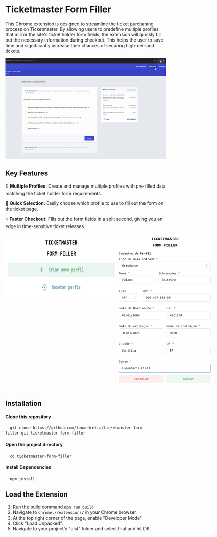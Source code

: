 # Ticketmaster Form Filler
This Chrome extension is designed to streamline the ticket purchasing process on Ticketmaster. By allowing users to predefine multiple profiles that mirror the site's ticket holder form fields, the extension will quickly fill out the necessary information during checkout. This helps the user to save  time and significantly increase their chances of securing high-demand tickets.

<img src="public/images/form-filling.gif" />

## Key Features
🔃 **Multiple Profiles:** Create and manage multiple profiles with pre-filled data matching the ticket holder form requirements.

🎯 **Quick Selection:** Easily choose which profile to use to fill out the form on the ticket page.

⚡ **Faster Checkout:** Fills out the form fields in a split second, giving you an edge in time-sensitive ticket releases.

<div style="display: flex; width: 100%; justify-content: space-between">
  <img src="public/images/screenshot1.png" alt="Screenshot Register Profile" width="350px" height="200px" />
<img src="public/images/screenshot2.png" alt="Screenshot Register Profile" width="300px" />
</div>



<br/>



## Installation 
#### Clone this repository
```
  git clone https://github.com/leoandretta/ticketmaster-form-filler.git ticketmaster-form-filler
```
#### Open the project directory
```
  cd ticketmaster-form-filler
```
#### Install Dependencies
```
  npm install
```

## Load the Extension
1. Run the build command `npm run build`
2. Navigate to `chrome://extensions/` in your Chrome browser
3. At the top right corner of the page, enable "Developer Mode"
4. Click "Load Unpacked".
5. Navigate to your project's "dist" folder and select that and hit OK.
